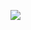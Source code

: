 ![](https://www.nta.go.jp/tmp/b3d8855d-ddee-4aa0-b7a1-fff6ec352452/images/8716b15399b6a458dee6bbd4f6e440bac8b6990de9e59110e4b04989ded16de3.jpg)
